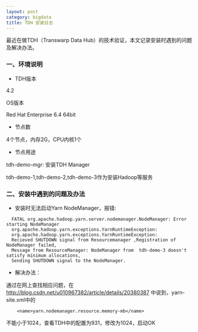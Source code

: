 ```yaml
---
layout: post
category: bigdata
title: TDH 安装日志
---
```

最近在做TDH（Transwarp Data Hub）的技术验证，本文记录安装时遇到的问题及解决办法。

### 一、环境说明


* TDH版本

4.2

OS版本

Red Hat Enterprise 6.4 64bit

* 节点数

4个节点，内存2G，CPU内核1个

* 节点用途

tdh-demo-mgr: 安装TDH Manager

tdh-demo-1,tdh-demo-2,tdh-demo-3作为安装Hadoop等服务

### 二、安装中遇到的问题及办法


* 安装时无法启动Yarn NodeManager，报错:

```
  FATAL org.apache.hadoop.yarn.server.nodemanager.NodeManager: Error starting NodeManager
  org.apache.hadoop.yarn.exceptions.YarnRuntimeException:
  org.apache.hadoop.yarn.exceptions.YarnRuntimeException:
  Recieved SHUTDOWN signal from Resourcemanager ,Registration of NodeManager failed,
  Message from ResourceManager: NodeManager from  tdh-demo-3 doesn't satisfy minimum allocations,
  Sending SHUTDOWN signal to the NodeManager.        
```

* 解决办法：

通过在网上查找相应问题，在 http://blog.csdn.net/u010967382/article/details/20380387 中说到，yarn-site.xml中的    

```
    <name>yarn.nodemanager.resource.memory-mb</name>
```

不能小于1024，查看TDH中的配置为931，修改为1024，启动OK
